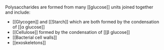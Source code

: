 
Polysaccharides are formed from many [[glucose]] units joined together and include:
+ [[Glycogen]] and [[Starch]] which are both formed by the condensation of [[α glucose]]
+ [[Cellulose]] formed by the condensation of [[β glucose]]
+ [[Bacterial cell walls]]
+ [[exoskeletons]]